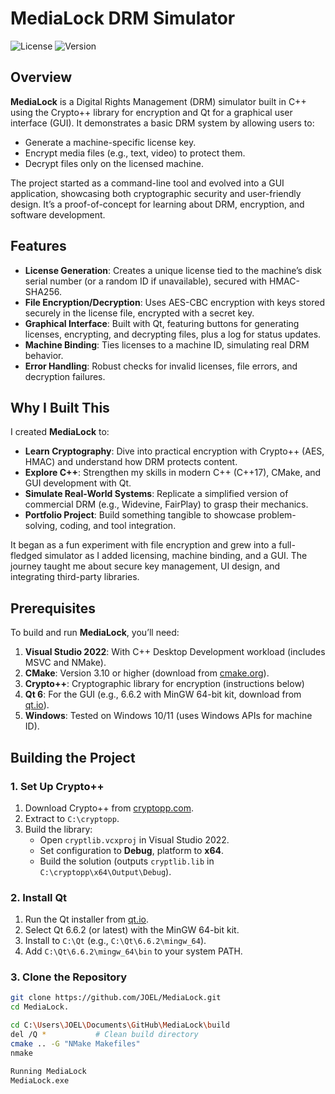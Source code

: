 # MediaLock DRM Simulator

![License](https://img.shields.io/badge/license-MIT-blue.svg)
![Version](https://img.shields.io/badge/version-1.0-green.svg)

## Overview

**MediaLock** is a Digital Rights Management (DRM) simulator built in C++ using the Crypto++ library for encryption and Qt for a graphical user interface (GUI). It demonstrates a basic DRM system by allowing users to:
- Generate a machine-specific license key.
- Encrypt media files (e.g., text, video) to protect them.
- Decrypt files only on the licensed machine.

The project started as a command-line tool and evolved into a GUI application, showcasing both cryptographic security and user-friendly design. It’s a proof-of-concept for learning about DRM, encryption, and software development.

## Features

- **License Generation**: Creates a unique license tied to the machine’s disk serial number (or a random ID if unavailable), secured with HMAC-SHA256.
- **File Encryption/Decryption**: Uses AES-CBC encryption with keys stored securely in the license file, encrypted with a secret key.
- **Graphical Interface**: Built with Qt, featuring buttons for generating licenses, encrypting, and decrypting files, plus a log for status updates.
- **Machine Binding**: Ties licenses to a machine ID, simulating real DRM behavior.
- **Error Handling**: Robust checks for invalid licenses, file errors, and decryption failures.

## Why I Built This

I created **MediaLock** to:
- **Learn Cryptography**: Dive into practical encryption with Crypto++ (AES, HMAC) and understand how DRM protects content.
- **Explore C++**: Strengthen my skills in modern C++ (C++17), CMake, and GUI development with Qt.
- **Simulate Real-World Systems**: Replicate a simplified version of commercial DRM (e.g., Widevine, FairPlay) to grasp their mechanics.
- **Portfolio Project**: Build something tangible to showcase problem-solving, coding, and tool integration.

It began as a fun experiment with file encryption and grew into a full-fledged simulator as I added licensing, machine binding, and a GUI. The journey taught me about secure key management, UI design, and integrating third-party libraries.

## Prerequisites

To build and run **MediaLock**, you’ll need:
1. **Visual Studio 2022**: With C++ Desktop Development workload (includes MSVC and NMake).
2. **CMake**: Version 3.10 or higher (download from [cmake.org](https://cmake.org/download/)).
3. **Crypto++**: Cryptographic library for encryption (instructions below) 
4. **Qt 6**: For the GUI (e.g., 6.6.2 with MinGW 64-bit kit, download from [qt.io](https://www.qt.io/download-qt-installer)).
5. **Windows**: Tested on Windows 10/11 (uses Windows APIs for machine ID).

## Building the Project

### 1. Set Up Crypto++
1. Download Crypto++ from [cryptopp.com](https://www.cryptopp.com/#download).
2. Extract to `C:\cryptopp`.
3. Build the library:
   - Open `cryptlib.vcxproj` in Visual Studio 2022.
   - Set configuration to **Debug**, platform to **x64**.
   - Build the solution (outputs `cryptlib.lib` in `C:\cryptopp\x64\Output\Debug`).

### 2. Install Qt
1. Run the Qt installer from [qt.io](https://www.qt.io/download-qt-installer).
2. Select Qt 6.6.2 (or latest) with the MinGW 64-bit kit.
3. Install to `C:\Qt` (e.g., `C:\Qt\6.6.2\mingw_64`).
4. Add `C:\Qt\6.6.2\mingw_64\bin` to your system PATH.

### 3. Clone the Repository
```bash
git clone https://github.com/JOEL/MediaLock.git
cd MediaLock.

cd C:\Users\JOEL\Documents\GitHub\MediaLock\build
del /Q *           # Clean build directory
cmake .. -G "NMake Makefiles"
nmake

Running MediaLock
MediaLock.exe
